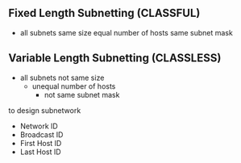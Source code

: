 

## Fixed Length Subnetting (CLASSFUL)
- all subnets same size
	  equal number of hosts
		  same subnet mask

## Variable Length Subnetting (CLASSLESS)
- all subnets not same size
	- unequal number of hosts
		- not same subnet mask

to design subnetwork
- Network ID
- Broadcast ID
- First Host ID
- Last Host ID

